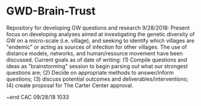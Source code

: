 # GWD-Brain-Trust
Repository for developing GW questions and research 
9/28/2018: 
Present focus on developing analyses aimed at investigating the genetic diversity of GW on a micro-scale (i.e. village), and seeking to identify which villages are "endemic" or acting as sources of infection for other villages. The use of distance models, networks, and human/resource movement have been discussed. 
Current goals as of date of writing: (1) Compile questions and ideas as "brainstorming" session to begin parsing out what our strongest questions are; (2) Decide on appropriate methods to answer/inform questions; (3) discuss potential outcomes and deliverables/interventions; (4) create proposal for The Carter Center approval. 

~end CAC 09/28/18 1033


